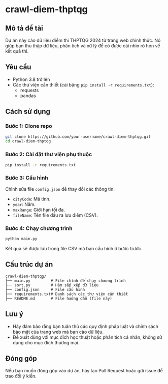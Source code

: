# crawl-diem-thptqg

## Mô tả đề tài

Dự án này cào dữ liệu điểm thi THPTQG 2024 từ trang web chính thức. Nó giúp bạn thu thập dữ liệu, phân tích và xử lý để có được cái nhìn rõ hơn về kết quả thi.

## Yêu cầu

- Python 3.8 trở lên
- Các thư viện cần thiết (cài bặng `pip install -r requirements.txt`):
  - requests
  - pandas

## Cách sử dụng

### Bước 1: Clone repo

```bash
git clone https://github.com/your-username/crawl-diem-thptqg.git
cd crawl-diem-thptqg
```

### Bước 2: Cài đặt thư viện phụ thuộc

```bash
pip install -r requirements.txt
```

### Bước 3: Cấu hình

Chỉnh sửa file `config.json` để thay đổi các thông tin:
- `cityCode`: Mã tỉnh.
- `year`: Năm.
- `maxRange`: Giới hạn tối đa.
- `fileName`: Tên file đầu ra lưu điểm (CSV).

### Bước 4: Chạy chương trình

```bash
python main.py
```

Kết quả sẽ được lưu trong file CSV mà bạn cấu hình ở bước trước.

## Cấu trúc dự án

```
crawl-diem-thptqg/
├── main.py         # File chính để chạy chương trình
├── sort.py         # Hàm sắp xếp dữ liệu
├── config.json     # File cấu hình
├── requirements.txt# Danh sách các thư viện cần thiết
├── README.md       # File hướng dẫn (file này)
```

## Lưu ý

- Hãy đảm bảo rằng bạn tuân thủ các quy định pháp luật và chính sách bảo mật của trang web mà bạn cào dữ liệu.
- Đề xuất dùng với mục đích học thuật hoặc phân tích cá nhân, không sử dụng cho mục đích thương mại.

## Đóng góp

Nếu bạn muốn đóng góp vào dự án, hãy tạo Pull Request hoặc gửi issue để trao đổi ý kiến.
